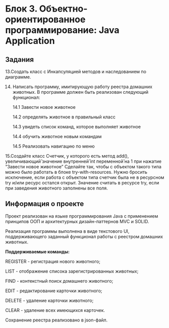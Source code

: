 # Блок 3. Объектно-ориентированное программирование: Java Application

## Задания

13.Создать класс с Инкапсуляцией методов и наследованием по диаграмме.

14. Написать программу, имитирующую работу реестра домашних животных.
В программе должен быть реализован следующий функционал:

    14.1 Завести новое животное

    14.2 определять животное в правильный класс

    14.3 увидеть список команд, которое выполняет животное

    14.4 обучить животное новым командам

    14.5 Реализовать навигацию по меню

15.Создайте класс Счетчик, у которого есть метод add(), увеличивающий̆
значение внутренней̆ int переменной̆ на 1 при нажатие “Завести новое
животное” Сделайте так, чтобы с объектом такого типа можно было работать в
блоке try-with-resources. Нужно бросить исключение, если работа с объектом
типа счетчик была не в ресурсном try и/или ресурс остался открыт. Значение
считать в ресурсе try, если при заведения животного заполнены все поля.

## Информация о проекте

Проект реализован на языке программирования Java с применением принципов ООП и архитектурных дизайн-паттернов MVC и SOLID.

Реализация программы  выполнена в виде текстового UI, поддерживающего заданный функционал работы с реестром домашних животных.

**Поддерживаемые команды:**

  REGISTER - регистрация нового животного;

  LIST - отображение списока зарегистрированных животных;

  FIND - контекстный поиск домашнего животного;
  
  EDIT - редактирование карточки животного;
  
  DELETE - удаление карточки животного;
  
  CLEAR - удаление всех имеющихся карточек.

Сохранение реестра реализовано в json-файл.
